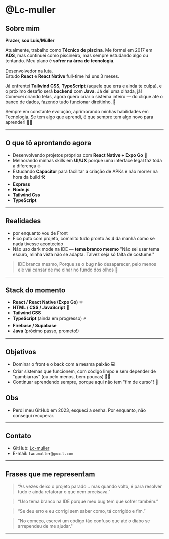 # @Lc-muller

## Sobre mim
**Prazer, sou Luis/Müller**

Atualmente, trabalho como **Técnico de piscina**. Me formei em 2017 em **ADS**, mas continuei como piscineiro, mas sempre estudando algo ou tentando. Meu plano é **sofrer na área de tecnologia**.

Desenvolvedor na luta.  
Estudo **React** e **React Native** full-time há uns 3 meses.

Já enfrentei **Tailwind CSS**, **TypeScript** (aquele que erra e ainda te culpa), e o próximo desafio será **backend** com **Java**. Já dei uma olhada, já!  
Comecei criando telas, agora quero criar o sistema inteiro — do clique até o banco de dados, fazendo tudo funcionar direitinho. 🚀

Sempre em constante evolução, aprimorando minhas habilidades em Tecnologia. Se tem algo que aprendi, é que sempre tem algo novo para aprender! 👨‍💻

---

## O que tô aprontando agora

- Desenvolvendo projetos próprios com **React Native + Expo Go** 📱
- Melhorando minhas skills em **UI/UX** porque uma interface legal faz toda a diferença 🔥
- Estudando **Capacitor** para facilitar a criação de APKs e não morrer na hora da build 🛠️
- **Express**
- **Node.js**
- **Tailwind Css**
- **TypeScript**

---

## Realidades
- por enquanto vou de Front
- Fico puto com projeto, commito tudo pronto às 4 da manhã como se nada tivesse acontecido  
- Não uso dark mode na IDE — **tema branco mesmo**  "Não sei usar tema escuro, minha vista não se adapta. Talvez seja só falta de costume."
> IDE branca mesmo, Porque se o bug não desaparecer, pelo menos ele vai cansar de me olhar no fundo dos olhos 👀

---

## Stack do momento

- **React / React Native (Expo Go)** ⚛️
- **HTML / CSS / JavaScript** 🎨
- **Tailwind CSS**
- **TypeScript** (ainda em progresso) ⚡
- **Firebase / Supabase**
- **Java** (próximo passo, prometo!)

---

## Objetivos

- Dominar o front e o back com a mesma paixão 💻
- Criar sistemas que funcionem, com código limpo e sem depender de "gambiarras" (ou pelo menos, bem poucas) 🙅‍♂️
- Continuar aprendendo sempre, porque aqui não tem "fim de curso"! 🔄

## Obs
- Perdi meu GitHub em 2023, esqueci a senha. Por enquanto, não consegui recuperar. 

---

## Contato

- GitHub: [Lc-muller](https://github.com/Lc-muller)
- E-mail: `lwc.muller@gmail.com`

---

## Frases que me representam

> “Às vezes deixo o projeto parado... mas quando volto, é para resolver tudo e ainda refatorar o que nem precisava.”  

> “Uso tema branco na IDE porque meu bug tem que sofrer também.”  

> “Se deu erro e eu corrigi sem saber como, tá corrigido e fim.”  

> "No começo, escrevi um código tão confuso que até o diabo se arrependeu de me ajudar."

---

<!---
Lc-muller/Lc-muller — Esse README aparece aqui porque o GitHub reconhece um dev que sabe equilibrar código e bom humor.
--->
